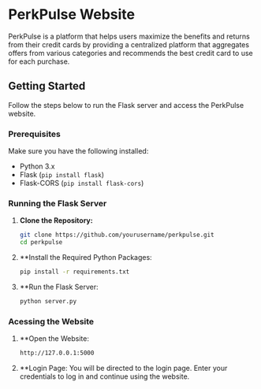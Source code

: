 # PerkPulse Website

PerkPulse is a platform that helps users maximize the benefits and returns from their credit cards by providing a centralized platform that aggregates offers from various categories and recommends the best credit card to use for each purchase.

## Getting Started

Follow the steps below to run the Flask server and access the PerkPulse website.

### Prerequisites

Make sure you have the following installed:

- Python 3.x
- Flask (`pip install flask`)
- Flask-CORS (`pip install flask-cors`)

### Running the Flask Server

1. **Clone the Repository:**

   ```bash
   git clone https://github.com/yourusername/perkpulse.git
   cd perkpulse
   ```
2. **Install the Required Python Packages:

   ```bash
   pip install -r requirements.txt
   ```
3. **Run the Flask Server:

   ```bash
   python server.py
   ```

### Acessing the Website

1. **Open the Website:
   ```bash
   http://127.0.0.1:5000
   ```
2. **Login Page:
   You will be directed to the login page. Enter your credentials to log in     and continue using the website.
